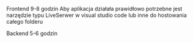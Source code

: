 Frontend 9-8 godzin
Aby aplikacja działała prawidłowo potrzebne jest narzędzie typu LiveSerwer w visual studio code lub inne do hostowania całego folderu


Backend 
5-6 godzin
